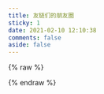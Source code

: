 ```yaml
---
title: 友链们的朋友圈
sticky: 1
date: 2021-02-10 12:10:38
comments: false
aside: false
---
```

{% raw %}
<link rel="stylesheet" href="https://cdn.jsdelivr.net/npm/@fortawesome/fontawesome-free/css/all.min.css">
<link rel="stylesheet" href="https://cdn.jsdelivr.net/gh/Rock-Candy-Tea/hexo-friendcircle-demo@main/css/akilar-SAO.css">
<div id="fcircleContainer"></div>
<script>
  var fdata = {
    apiurl: 'https://circle-3.api.slqwq.cn/api',
    initnumber: 20,
    stepnumber: 10,
    error_img: '/image/404.gif'
  }
  localStorage.setItem("fdatalist",JSON.stringify(fdata))
</script>
<script defer src="https://cdn.jsdelivr.net/gh/Rock-Candy-Tea/hexo-friendcircle-demo@main/js/fetch.js"></script>
<script async src="https://cdn.jsdelivr.net/gh/Rock-Candy-Tea/hexo-friendcircle-demo@main/js/fcircle.js" charset="utf-8"></script>
{% endraw %}